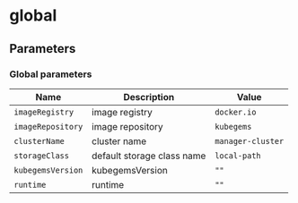 # global

## Parameters

### Global parameters

| Name              | Description                | Value             |
| ----------------- | -------------------------- | ----------------- |
| `imageRegistry`   | image registry             | `docker.io`       |
| `imageRepository` | image repository           | `kubegems`        |
| `clusterName`     | cluster name               | `manager-cluster` |
| `storageClass`    | default storage class name | `local-path`      |
| `kubegemsVersion` | kubegemsVersion            | `""`              |
| `runtime`         | runtime                    | `""`              |
